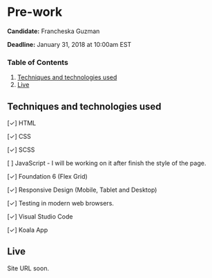 # Pre-work

**Candidate:** Francheska Guzman

**Deadline:** January 31, 2018 at 10:00am EST

### Table of Contents

1. [Techniques and technologies used](#tech-used)
2. [Live](#live)

<a id="tech-used"></a>
## Techniques and technologies used

[✓] HTML

[✓] CSS

[✓] SCSS

[  ] JavaScript - I will be working on it after finish the style of the page.

[✓] Foundation 6 (Flex Grid)

[✓] Responsive Design (Mobile, Tablet and Desktop)

[✓] Testing in modern web browsers.

[✓] Visual Studio Code

[✓] Koala App

<a id="live"></a>
## Live

Site URL soon.
